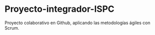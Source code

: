# Proyecto-integrador-ISPC
Proyecto colaborativo en Github, aplicando las metodologías ágiles con Scrum.
